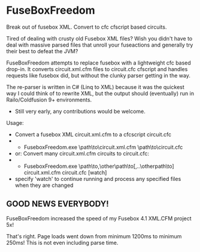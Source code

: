 FuseBoxFreedom
==============

Break out of fusebox XML. Convert to cfc cfscript based circuits.

Tired of dealing with crusty old Fusebox XML files?
Wish you didn't have to deal with massive parsed files that unroll your fuseactions
and generally try their best to defeat the JVM?

FuseBoxFreedom attempts to replace fusebox with a lightweight cfc based drop-in.
It converts circuit.xml.cfm files to circuit.cfc cfscript and handles requests like fusebox did,
but without the clunky parser getting in the way.

The re-parser is written in C# (Linq to XML) because it was the quickest way I could think of to rewrite XML,
but the output should (eventually) run in Railo/Coldfusion 9+ environments.

* Still very early, any contributions would be welcome.

Usage:
* Convert a fusebox XML circuit.xml.cfm to a cfcscript circuit.cfc
* * FuseboxFreedom.exe \path\to\circuit.xml.cfm \path\to\circuit.cfc
* or: Convert many circuit.xml.cfm circuits to circuit.cfc:
* * FuseboxFreedom.exe \path\to\,\other\path\to\[,..\otherpath\to] circuit.xml.cfm circuit.cfc [watch]
* specify 'watch' to continue running and process any specified files when they are changed

GOOD NEWS EVERYBODY!
----

FuseBoxFreedom increased the speed of my Fusebox 4.1 XML.CFM project 5x!

That's right. Page loads went down from minimum 1200ms to minimum 250ms! This is not even including parse time.
